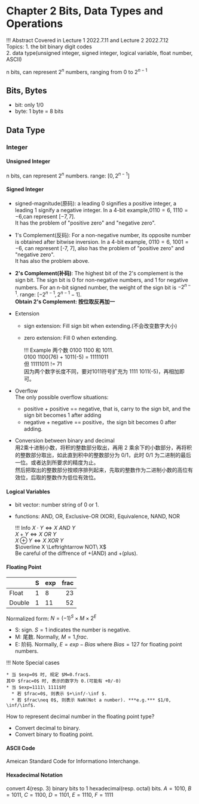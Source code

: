 
# Chapter 2 Bits, Data Types and Operations

!!! Abstract
    Covered in Lecture 1 2022.7.11 and Lecture 2 2022.7.12  
    Topics:
    1. the bit binary digit codes  
    2. data type(unsigned integer, signed integer, logical variable, float number, ASCII)

n bits, can represent $2^n$ numbers, ranging from 0 to $2^{n-1}$

## Bits, Bytes

* bit: only 1/0  
* byte: 1 byte = 8 bits

## Data Type

### Integer

#### Unsigned Integer

n bits, can represent $2^n$ numbers. range: $[0,2^{n-1}]$

#### Signed Integer

* signed-magnitude(原码): a leading 0 signifies a positive integer, a
leading 1 signify a negative integer. In a 4-bit example,$0110=6,\ 1110=-6$,can represent $[-7, 7]$.  
It has the problem of "positive zero" and "negative zero".  

* 1's Complement(反码): For a non-negative number, its opposite
number is obtained after bitwise inversion. In a 4-bit example, $0110=6,\ 1001=-6$, can represent [-7, 7], also has the problem of "positive zero" and "negative zero".  
It has also the problem above.

* **2's Complement(补码)**: The highest bit of the 2's complement is the sign bit. The sign bit is 0 for non-negative numbers, and 1 for negative numbers. For an n-bit signed number, the weight of the sign bit is $-2^{n-1}$. range: $[-2^{n-1},2^{n-1}-1]$.  
**Obtain 2's Complement: 按位取反再加一**

* Extension

  * sign extension: Fill sign bit when extending.(不会改变数字大小)  
  * zero extension: Fill 0 when extending.  

    !!! Example
        两个数 0100 1100 和 1011.  
        0100 1100(76) + 1011(-5) = 11111011  
        但 11111011 != 71  
        因为两个数字长度不同，要对1011符号扩充为 1111 1011(-5)，再相加即可。

* Overflow  
The only possible overflow situations:  

  * positive + positive == negative, that is, carry to the sign bit, and the sign bit becomes 1 after adding
  * negative + negative == positive，the sign bit becomes 0
    after adding.

* Conversion between binary and decimal  
用2乘十进制小数，将积的整数部分取出，再用 2 乘余下的小数部分，再将积的整数部分取出，如此直到积中的整数部分为 0/1，此时 0/1 为二进制的最后一位。或者达到所要求的精度为止。  
然后把取出的整数部分按顺序排列起来，先取的整数作为二进制小数的高位有效位，后取的整数作为低位有效位。  

#### Logical Variables

* bit vector: number string of 0 or 1.  
* functions: AND, OR, Exclusive-OR (XOR), Equivalence, NAND, NOR

    !!! Info
        $X\cdot Y\Leftrightarrow X\ AND\ Y$  
        $X+Y\Leftrightarrow X\ OR\ Y$  
        $X\oplus Y\Leftrightarrow X\ XOR\ Y$  
        $\overline X \Leftrightarrow NOT\ X$  
        Be careful of the diffrence of +(AND) and +(plus).

#### Floating Point

|       | S |   exp   |     frac     |
|:------|---|---------|-----------: |
| Float | 1 |    8    |     23      |
| Double | 1 |    11    |     52      |

Normalized form: $N=(-1)^S\times M\times 2^E$  

* S: sign. $S=1$ indicates the number is negative.
* M: 尾数. Normally, $M=1.frac$.
* E: 阶码. Normally, $E=exp-Bias$ where $Bias=127$ for floating point numbers.

!!! Note Special cases

    * 当 $exp=0$ 时, 规定 $M=0.frac$.  
    其中 $frac=0$ 时, 表示的数字为 0.(可能有 +0/-0)  
    * 当 $exp=1111\ 1111$时  
      * 若 $frac=0$, 则表示 $+\inf/-\inf $.  
      * 若 $frac\neq 0$, 则表示 NaN(Not a number). ***e.g.*** $1/0, \inf/\inf$.  

How to represent decimal number in the floating point type?  

* Convert decimal to binary.
* Convert binary to floating point.

#### ASCII Code

Ameican Standard Code for Informationo Interchange.

#### Hexadecimal Notation

convert 4(resp. 3) binary bits to 1 hexadecimal(resp. octal) bits.
$A=1010,\ B=1011,\ C=1100,\ D=1101,\ E=1110,\ F=1111$

